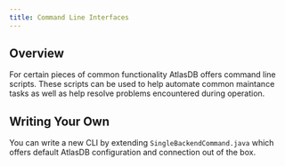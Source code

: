 ```yaml
---
title: Command Line Interfaces
---
```


## Overview

For certain pieces of common functionality AtlasDB offers command line scripts.  These scripts can be used to help automate common maintance tasks as well as help resolve problems encountered during operation.

## Writing Your Own

You can write a new CLI by extending `SingleBackendCommand.java` which offers default AtlasDB configuration and connection out of the box.